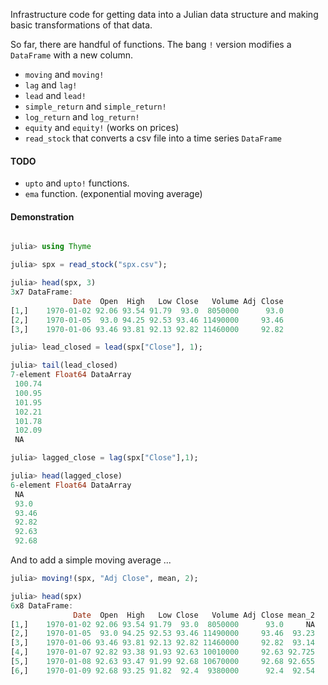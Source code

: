 Infrastructure code for getting data into a Julian data structure and
making basic transformations of that data. 

So far, there are handful of functions. The bang `!` version modifies a `DataFrame` with a new column. 

* `moving` and `moving!` 
* `lag` and `lag!` 
* `lead` and `lead!` 
* `simple_return` and `simple_return!` 
* `log_return` and `log_return!` 
* `equity` and `equity!` (works on prices) 
* `read_stock` that converts a csv file into a time series `DataFrame`    
 

#### TODO

* `upto` and `upto!` functions.
* `ema` function. (exponential moving average)

#### Demonstration


````julia

julia> using Thyme

julia> spx = read_stock("spx.csv");

julia> head(spx, 3)
3x7 DataFrame:
              Date  Open  High   Low Close   Volume Adj Close
[1,]    1970-01-02 92.06 93.54 91.79  93.0  8050000      93.0
[2,]    1970-01-05  93.0 94.25 92.53 93.46 11490000     93.46
[3,]    1970-01-06 93.46 93.81 92.13 92.82 11460000     92.82

julia> lead_closed = lead(spx["Close"], 1);

julia> tail(lead_closed)
7-element Float64 DataArray
 100.74
 100.95
 101.95
 102.21
 101.78
 102.09
 NA

julia> lagged_close = lag(spx["Close"],1);

julia> head(lagged_close)
6-element Float64 DataArray
 NA
 93.0
 93.46
 92.82
 92.63
 92.68
````

And to add a simple moving average ... 

````julia
julia> moving!(spx, "Adj Close", mean, 2);

julia> head(spx)
6x8 DataFrame:
              Date  Open  High   Low Close   Volume Adj Close mean_2
[1,]    1970-01-02 92.06 93.54 91.79  93.0  8050000      93.0     NA
[2,]    1970-01-05  93.0 94.25 92.53 93.46 11490000     93.46  93.23
[3,]    1970-01-06 93.46 93.81 92.13 92.82 11460000     92.82  93.14
[4,]    1970-01-07 92.82 93.38 91.93 92.63 10010000     92.63 92.725
[5,]    1970-01-08 92.63 93.47 91.99 92.68 10670000     92.68 92.655
[6,]    1970-01-09 92.68 93.25 91.82  92.4  9380000      92.4  92.54

````




